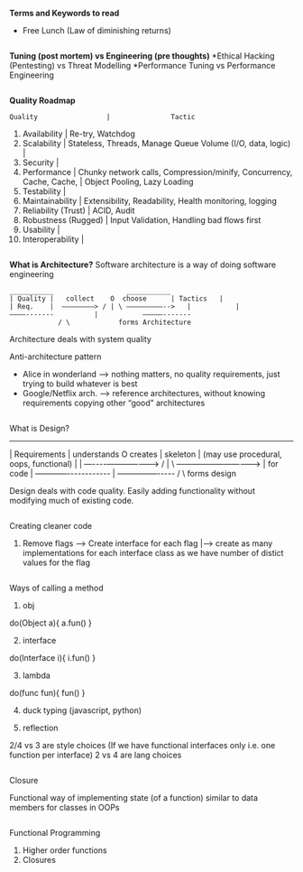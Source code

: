 
**Terms and Keywords to read**

- Free Lunch (Law of diminishing returns)
```

```
**Tuning (post mortem) vs Engineering (pre thoughts)**
*Ethical Hacking (Pentesting) vs Threat Modelling
*Performance Tuning vs Performance Engineering
```

```
**Quality Roadmap**

	Quality					|				Tactic
1. Availability					|	Re-try, Watchdog
1. Scalability					|	Stateless, Threads, Manage Queue
	Volume (I/O, data, logic)		|	
1. Security					|
1. Performance					|	Chunky network calls, Compression/minify, Concurrency, Cache, Cache,
						|	Object Pooling, Lazy Loading
1. Testability					|	
1. Maintainability				|	Extensibility, Readability, Health monitoring, logging
1. Reliability	(Trust)				|	ACID, Audit
1. Robustness	(Rugged)			|	Input Validation, Handling bad flows first
1. Usability					|
1. Interoperability				|
```

```
**What is Architecture?**
Software architecture is a way of doing software engineering

```
___________				     ___________
| Quality |   collect	 O	choose	    | Tactics   |
| Req.    |  ————————> / | \ —————————-->   | 	        |
————------- 		 |		     —————-------
			/ \    		   forms Architecture
```
Architecture deals with system quality

Anti-architecture pattern
- Alice in wonderland —> nothing matters, no quality requirements, just trying to build whatever is best
- Google/Netflix arch. —> reference architectures, without knowing requirements copying other “good” architectures
```

```
What is Design?

_______________				             __________
| Requirements |  understands	  O	creates	    | skeleton |  (may use procedural, oops, functional)
| 	       |  —----———————> / | \ ————————--—>  | for code |
————------------		  |		     —————-----
		                 / \		    forms design

Design deals with code quality.
Easily adding functionality without modifying much of existing code.
```

```
Creating cleaner code

1. Remove flags --> Create interface for each flag
			|--> create as many implementations for each interface class as we have number of distict
				values for the flag
```

```
Ways of calling a method

1. obj

do(Object a){
    a.fun()
}

2. interface

do(Interface i){
    i.fun()
}

3. lambda

do(func fun){
    fun()
}

4. duck typing (javascript, python)

5. reflection

2/4 vs 3 are style choices (If we have functional interfaces only i.e. one function per interface)
2 vs 4 are lang choices

```

```
Closure

Functional way of implementing state (of a function) similar to data members for classes in OOPs

```

```
Functional Programming

1. Higher order functions
2. Closures


```
